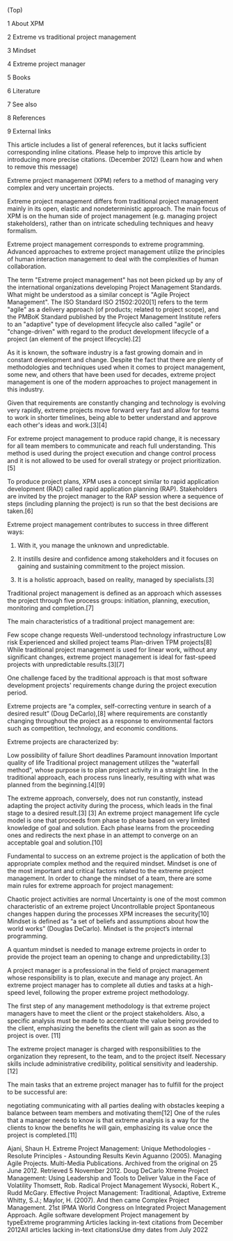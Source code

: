 


(Top)





1
About XPM








2
Extreme vs traditional project management








3
Mindset








4
Extreme project manager








5
Books








6
Literature








7
See also








8
References








9
External links
























This article includes a list of general references, but it lacks sufficient corresponding inline citations. Please help to improve this article by introducing more precise citations. (December 2012) (Learn how and when to remove this message)

Extreme project management (XPM) refers to a method of managing very complex and very uncertain projects.

Extreme project management differs from traditional project management mainly in its open, elastic and nondeterministic approach. The main focus of XPM is on the human side of project management (e.g. managing project stakeholders), rather than on intricate scheduling techniques and heavy formalism.

Extreme project management corresponds to extreme programming. Advanced approaches to extreme project management utilize the principles of human interaction management to deal with the complexities of human collaboration.

The term "Extreme project management" has not been picked up by any of the international organizations developing Project Management Standards. What might be understood as a similar concept is "Agile Project Management". The ISO Standard ISO 21502:2020[1] refers to the term "agile" as a delivery approach (of products; related to project scope), and the PMBoK Standard published by the Project Management Institute refers to an "adaptive" type of development lifecycle also called "agile" or "change-driven" with regard to the product development lifecycle of a project (an element of the project lifecycle).[2]

As it is known, the software industry is a fast growing domain and in constant development and change. Despite the fact that there are plenty of methodologies and techniques used when it comes to project management, some new, and others that have been used for decades, extreme project management is one of the modern approaches to project management in this industry.

Given that requirements are constantly changing and technology is evolving very rapidly, extreme projects move forward very fast and allow for teams to work in shorter timelines, being able to better understand and approve each other's ideas and work.[3][4]

For extreme project management to produce rapid change, it is necessary for all team members to communicate and reach full understanding. This method is used during the project execution and change control process and it is not allowed to be used for overall strategy or project prioritization.[5]

To produce project plans, XPM uses a concept similar to rapid application development (RAD) called rapid application planning (RAP). Stakeholders are invited by the project manager to the RAP session where a sequence of steps (including planning the project) is run so that the best decisions are taken.[6]

Extreme project management contributes to success in three different ways:

1. With it, you manage the unknown and unpredictable.

2. It instills desire and confidence among stakeholders and it focuses on gaining and sustaining commitment to the project mission.

3. It is a holistic approach, based on reality, managed by specialists.[3]

Traditional project management is defined as an approach which assesses the project through five process groups: initiation, planning, execution, monitoring and completion.[7]

The main characteristics of a traditional project management are:

Few scope change requests
Well-understood technology infrastructure
Low risk
Experienced and skilled project teams
Plan-driven TPM projects[8]
While traditional project management is used for linear work, without any significant changes, extreme project management is ideal for fast-speed projects with unpredictable results.[3][7]

One challenge faced by the traditional approach is that most software development projects' requirements change during the project execution period.

Extreme projects are “a complex, self-correcting venture in search of a desired result” (Doug DeCarlo),[8] where requirements are constantly changing throughout the project as a response to environmental factors such as competition, technology, and economic conditions.

Extreme projects are characterized by: 

Low possibility of failure
Short deadlines
Paramount innovation
Important quality of life
Traditional project management utilizes the "waterfall method", whose purpose is to plan project activity in a straight line. In the traditional approach, each process runs linearly, resulting with what was planned from the beginning.[4][9]

The extreme approach, conversely, does not run constantly, instead adapting the project activity during the process, which leads in the final stage to a desired result.[3]
[3]
An extreme project management life cycle model is one that proceeds from phase to phase based on very limited knowledge of goal and solution. Each phase learns from the proceeding ones and redirects the next phase in an attempt to converge on an acceptable goal and solution.[10]

Fundamental to success on an extreme project is the application of both the appropriate complex method and the required mindset. 
Mindset is one of the most important and critical factors related to the extreme project management. In order to change the mindset of a team, there are some main rules for extreme approach for project management:

Chaotic project activities are normal
Uncertainty is one of the most common characteristic of an extreme project
Uncontrollable project
Spontaneous changes happen during the processes
XPM increases the security[10]
Mindset is defined as “a set of beliefs and assumptions about how the world works” (Douglas DeCarlo). Mindset is the project’s internal programming.

A quantum mindset is needed to manage extreme projects in order to provide the project team an opening to change and unpredictability.[3]

A project manager is a professional in the field of project management whose responsibility is to plan, execute and manage any project. An extreme project manager has to complete all duties and tasks at a high-speed level, following the proper extreme project methodology.

The first step of any management methodology is that extreme project managers have to meet the client or the project stakeholders. Also, a specific analysis must be made to accentuate the value being provided to the client, emphasizing the benefits the client will gain as soon as the project is over.
[11]

The extreme project manager is charged with responsibilities to the organization they represent, to the team, and to the project itself. Necessary skills include administrative credibility, political sensitivity and leadership.[12]

The main tasks that an extreme project manager has to fulfill for the project to be successful are:

negotiating
communicating with all parties
dealing with obstacles
keeping a balance between team members and motivating them[12]
One of the rules that a manager needs to know is that extreme analysis is a way for the clients to know the benefits he will gain, emphasizing its value once the project is completed.[11]

Ajani, Shaun H. Extreme Project Management: Unique Methodologies - Resolute Principles - Astounding Results
Kevin Aguanno (2005). Managing Agile Projects. Multi-Media Publications. Archived from the original on 25 June 2012. Retrieved 5 November 2012.
Doug DeCarlo Xtreme Project Management: Using Leadership and Tools to Deliver Value in the Face of Volatility
Thomsett, Rob. Radical Project Management
Wysocki, Robert K., Rudd McGary. Effective Project Management: Traditional, Adaptive, Extreme
Whitty, S.J.; Maylor, H. (2007). And then came Complex Project Management. 21st IPMA World Congress on Integrated Project Management Approach.
Agile software development
Project management by typeExtreme programming
Articles lacking in-text citations from December 2012All articles lacking in-text citationsUse dmy dates from July 2022




